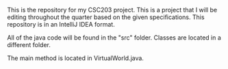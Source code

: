This is the repository for my CSC203 project. This is a project that I will be editing throughout the quarter based on the given specifications. This repository is in an IntelliJ IDEA format. 

All of the java code will be found in the "src" folder. Classes are located in a different folder.

The main method is located in VirtualWorld.java.
